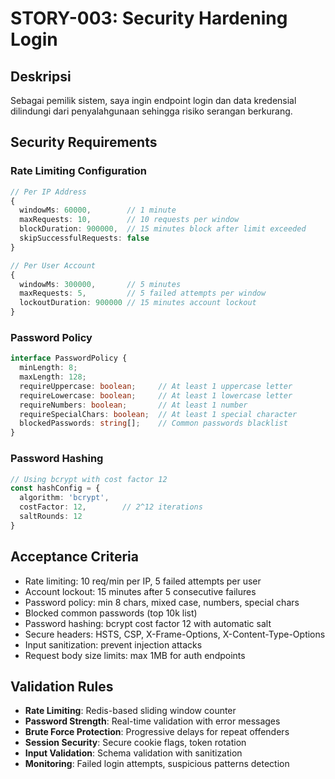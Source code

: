 # STORY-003: Security Hardening Login

## Deskripsi
Sebagai pemilik sistem, saya ingin endpoint login dan data kredensial dilindungi dari penyalahgunaan sehingga risiko serangan berkurang.

## Security Requirements

### Rate Limiting Configuration
```typescript
// Per IP Address
{
  windowMs: 60000,        // 1 minute
  maxRequests: 10,        // 10 requests per window
  blockDuration: 900000,  // 15 minutes block after limit exceeded
  skipSuccessfulRequests: false
}

// Per User Account
{
  windowMs: 300000,       // 5 minutes
  maxRequests: 5,         // 5 failed attempts per window
  lockoutDuration: 900000 // 15 minutes account lockout
}
```

### Password Policy
```typescript
interface PasswordPolicy {
  minLength: 8;
  maxLength: 128;
  requireUppercase: boolean;     // At least 1 uppercase letter
  requireLowercase: boolean;     // At least 1 lowercase letter
  requireNumbers: boolean;       // At least 1 number
  requireSpecialChars: boolean;  // At least 1 special character
  blockedPasswords: string[];    // Common passwords blacklist
}
```

### Password Hashing
```typescript
// Using bcrypt with cost factor 12
const hashConfig = {
  algorithm: 'bcrypt',
  costFactor: 12,        // 2^12 iterations
  saltRounds: 12
}
```

## Acceptance Criteria
- Rate limiting: 10 req/min per IP, 5 failed attempts per user
- Account lockout: 15 minutes after 5 consecutive failures
- Password policy: min 8 chars, mixed case, numbers, special chars
- Blocked common passwords (top 10k list)
- Password hashing: bcrypt cost factor 12 with automatic salt
- Secure headers: HSTS, CSP, X-Frame-Options, X-Content-Type-Options
- Input sanitization: prevent injection attacks
- Request body size limits: max 1MB for auth endpoints

## Validation Rules
- **Rate Limiting**: Redis-based sliding window counter
- **Password Strength**: Real-time validation with error messages
- **Brute Force Protection**: Progressive delays for repeat offenders
- **Session Security**: Secure cookie flags, token rotation
- **Input Validation**: Schema validation with sanitization
- **Monitoring**: Failed login attempts, suspicious patterns detection

